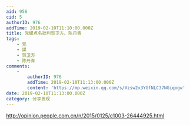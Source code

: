 ```yaml
---
aid: 956
cid: 5
authorID: 976
addTime: 2019-02-10T11:10:00.000Z
title: 党媒点名批判贺卫方、陈丹青
tags:
    - 党
    - 媒
    - 贺卫方
    - 陈丹青
comments:
    -
        authorID: 976
        addTime: 2019-02-10T11:13:00.000Z
        content: 'https://mp.weixin.qq.com/s/Vzsw2x3YGfNLC37NGiqogw'
date: 2019-02-10T11:13:00.000Z
category: 分享发现
---
```


http://opinion.people.com.cn/n/2015/0125/c1003-26444925.html
